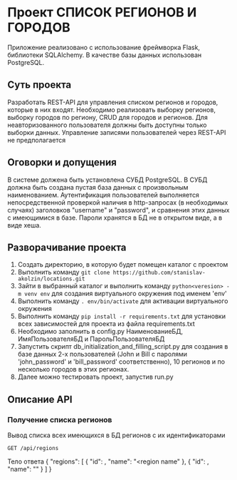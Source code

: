 # Проект СПИСОК РЕГИОНОВ И ГОРОДОВ

Приложение реализовано с использование фреймворка Flask, библиотеки SQLAlchemy. В качестве базы данных использован PostgreSQL.

## Суть проекта
Разработать REST-API для управления списком регионов и городов, которые в них входят.
Необходимо реализовать выборку регионов, выборку городов по региону, CRUD для городов и регионов.
Для неавторизованного пользователя должны быть доступны только выборки данных.
Управление записями пользователей через REST-API не предполагается

## Оговорки и допущения
В системе должена быть установлена СУБД PostgreSQL.
В СУБД должна быть создана пустая база данных с произвольным наименованием.
Аутентификация пользователей выполняется непосредственной проверкой наличия в http-запросах (в необходимых случаях) заголовков "username" и "password",
и сравнения этих данных с имеющимися в базе.
Пароли хранятся в БД не в открытом виде, а в виде хеша.

## Разворачивание проекта
1. Создать директорию, в которую будет помещен каталог с проектом
2. Выполнить команду `git clone https://github.com/stanislav-akolzin/locations.git`
3. Зайти в выбранный каталог и выполнить команду `python<veresion> -m venv env` для создания виртуального окружения под именем 'env'
4. Выполнить команду `. env/bin/activate` для активации виртуального окружения
5. Выполнить команду `pip install -r requirements.txt` для установки всех зависимостей для проекта из файла requirements.txt
6. Необходимо заполнить в config.py НаименованиеБД, ИмяПользователяБД и ПарольПользователяБД
7. Запустить скрипт db_initialization_and_filling_script.py для создания в базе данных 2-х пользователей (John и Bill с паролями 'john_password' и 'bill_password'
соответственно), 10 регионов и по несколько городов в этих регионах.
8. Далее можно тестировать проект, запустив run.py

## Описание API

### Получение списка регионов
Вывод списка всех имеющихся в БД регионов с их идентификаторами

`GET /api/regions`

Тело ответа
  {
    "regions": [
        {
            "id": <region id>,
            "name": "<region name"
        },
        {
            "id": <region id>,
            "name": "<region name>"
        }
    ]
}
